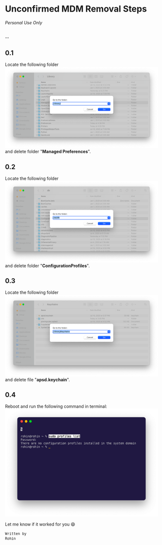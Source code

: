 # Unconfirmed MDM Removal Steps
###### Personal Use Only
--

## 0.1
Locate the following folder ![](assets/screenshots/2020-07-12-16-36-54.png) and delete folder "<b>Managed Preferences</b>".

## 0.2
Locate the following folder ![](assets/screenshots/2020-07-12-16-38-06.png) and delete folder "<b>ConfigurationProfiles</b>".

## 0.3
Locate the following folder ![](assets/screenshots/2020-07-12-16-38-50.png) and delete file "<b>apsd.keychain</b>".

## 0.4
Reboot and run the following command in terminal: ![](assets/screenshots/2020-07-12-16-50-04.png) 

Let me know if it worked for you 😄
<small><pre>Written by Rohin</pre></small>